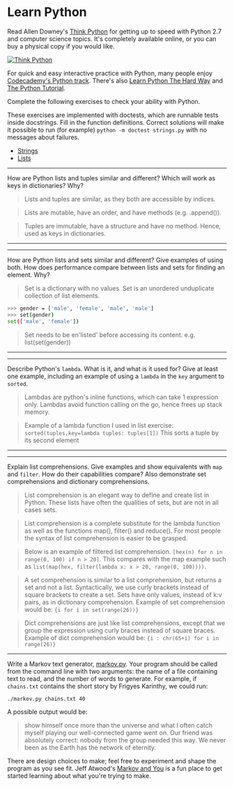 # Learn Python

Read Allen Downey's [Think Python](http://www.greenteapress.com/thinkpython/) for getting up to speed with Python 2.7 and computer science topics. It's completely available online, or you can buy a physical copy if you would like.

[![Think Python](img/think_python.png)](http://www.greenteapress.com/thinkpython/)

For quick and easy interactive practice with Python, many people enjoy [Codecademy's Python track](http://www.codecademy.com/en/tracks/python). There's also [Learn Python The Hard Way](http://learnpythonthehardway.org/book/) and [The Python Tutorial](https://docs.python.org/2/tutorial/).

Complete the following exercises to check your ability with Python.

These exercises are implemented with doctests, which are runnable tests inside docstrings. Fill in the function definitions. Correct solutions will make it possible to run (for example) `python -m doctest strings.py` with no messages about failures.

 * [Strings](python/strings.py)
 * [Lists](python/lists.py)


---

How are Python lists and tuples similar and different? Which will work as keys in dictionaries? Why?

> Lists and tuples are similar, as they both are accessible by indices.

> Lists are mutable, have an order, and have methods (e.g. .append()).

> Tuples are immutable, have a structure and have no method. Hence, used as keys in dictionaries.

---


---

How are Python lists and sets similar and different? Give examples of using both. How does performance compare between lists and sets for finding an element. Why?

> Set is a dictionary with no values. Set is an unordered unduplicate collection of list elements.
```bash
>>> gender = ['male', 'female', 'male', 'male']
>>> set(gender)
set(['male', 'female'])
```
> Set needs to be en'listed' before accessing its content.
e.g. list(set(gender))



---


---

Describe Python's `lambda`. What is it, and what is it used for? Give at least one example, including an example of using a `lambda` in the `key` argument to `sorted`.

> Lambdas are python's inline functions, which can take 1 expression only. Lambdas avoid function calling on the go, hence frees up stack memory.

> Example of a lambda function I used in list exercise: 
`sorted(tuples,key=lambda tuples: tuples[1])`
This sorts a tuple by its second element

---


---

Explain list comprehensions. Give examples and show equivalents with `map` and `filter`. How do their capabilities compare? Also demonstrate set comprehensions and dictionary comprehensions.

> List comprehension is an elegant way to define and create list in Python. These lists have often the qualities of sets, but are not in all cases sets.

> List comprehension is a complete substitute for the lambda function as well as the functions map(), filter() and reduce(). For most people the syntax of list comprehension is easier to be grasped. 

> Below is an example of filtered list comprehension. `[hex(n) for n in range(0, 100) if n > 20]`. This compares with the map example such as `list(map(hex, filter(lambda x: x > 20, range(0, 100))))`.

> A set comprehension is similar to a list comprehension, but returns a set and not a list. Syntactically, we use curly brackets instead of square brackets to create a set. Sets have only values, instead of k:v pairs, as in dictionary comprehension. Example of set comprehension would be: `{i for i in set(range(26))}`

> Dict comprehensions are just like list comprehensions, except that we group the expression using curly braces instead of square braces. Example of dict comprehension would be: `{i : chr(65+i) for i in range(26)}`


---


Write a Markov text generator, [markov.py](python/markov.py). Your program should be called from the command line with two arguments: the name of a file containing text to read, and the number of words to generate. For example, if `chains.txt` contains the short story by Frigyes Karinthy, we could run:

```bash
./markov.py chains.txt 40
```

A possible output would be:

> show himself once more than the universe and what I often catch myself playing our well-connected game went on. Our friend was absolutely correct: nobody from the group needed this way. We never been as the Earth has the network of eternity.

There are design choices to make; feel free to experiment and shape the program as you see fit. Jeff Atwood's [Markov and You](http://blog.codinghorror.com/markov-and-you/) is a fun place to get started learning about what you're trying to make.
